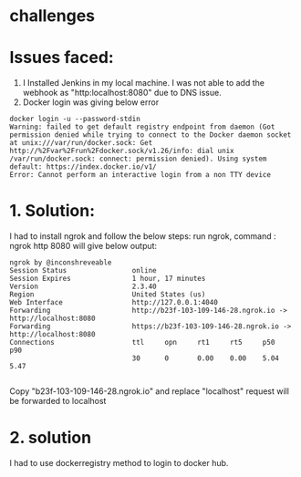 # challenges 

# Issues faced:

1) I Installed Jenkins in my local machine. I was not able to add the webhook as  "http:localhost:8080" due to DNS issue.
2) Docker login was giving below error
```
docker login -u --password-stdin
Warning: failed to get default registry endpoint from daemon (Got permission denied while trying to connect to the Docker daemon socket at unix:///var/run/docker.sock: Get http://%2Fvar%2Frun%2Fdocker.sock/v1.26/info: dial unix /var/run/docker.sock: connect: permission denied). Using system default: https://index.docker.io/v1/
Error: Cannot perform an interactive login from a non TTY device
```

# 1. Solution:

I had to install ngrok and follow the below steps:
run ngrok, command : ngrok http 8080
will give below output:
```
ngrok by @inconshreveable                                                                                                                                        
Session Status                online
Session Expires               1 hour, 17 minutes
Version                       2.3.40
Region                        United States (us)
Web Interface                 http://127.0.0.1:4040
Forwarding                    http://b23f-103-109-146-28.ngrok.io -> http://localhost:8080
Forwarding                    https://b23f-103-109-146-28.ngrok.io -> http://localhost:8080
Connections                   ttl     opn     rt1     rt5     p50     p90
                              30      0       0.00    0.00    5.04    5.47 
                                                                                                        
```
Copy "b23f-103-109-146-28.ngrok.io" and replace "localhost" request will be forwarded to localhost

# 2. solution

I had to use dockerregistry method to login to docker hub.
